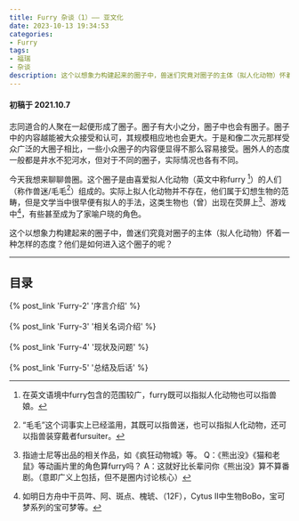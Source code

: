 ```yaml
---
title: Furry 杂谈（1）—— 亚文化
date: 2023-10-13 19:34:53
categories:
- Furry
tags:
- 福瑞
- 杂谈
description: 这个以想象力构建起来的圈子中，兽迷们究竟对圈子的主体（拟人化动物）怀着一种怎样的态度？他们是如何进入这个圈子的呢？
---
```


#### 初稿于 2021.10.7

志同道合的人聚在一起便形成了圈子。圈子有大小之分，圈子中也会有圈子。圈子中的内容越能被大众接受和认可，其规模相应地也会更大。于是和像二次元那样受众广泛的大圈子相比，一些小众圈子的内容便显得不那么容易接受。圈外人的态度一般都是井水不犯河水，但对于不同的圈子，实际情况也各有不同。

今天我想来聊聊兽圈。这个圈子是由喜爱拟人化动物（英文中称furry [^1]）的人们（称作兽迷/毛毛[^2]）组成的。实际上拟人化动物并不存在，他们属于幻想生物的范畴，但是文学当中很早便有拟人的手法，这类生物也（曾）出现在荧屏上[^3]、游戏中[^4]，有些甚至成为了家喻户晓的角色。

这个以想象力构建起来的圈子中，兽迷们究竟对圈子的主体（拟人化动物）怀着一种怎样的态度？他们是如何进入这个圈子的呢？

***

## 目录

{% post_link 'Furry-2' '序言介绍' %}
<br/>
<br/>
{% post_link 'Furry-3' '相关名词介绍' %}
<br/>
<br/>
{% post_link 'Furry-4' '现状及问题' %}
<br/>
<br/>
{% post_link 'Furry-5' '总结及后话' %}


[^1]: 在英文语境中furry包含的范围较广，furry既可以指拟人化动物也可以指兽娘。

[^2]: “毛毛”这个词事实上已经滥用，其既可以指兽迷，也可以指拟人化动物，还可以指兽装穿戴者fursuiter。

[^3]: 指迪士尼等出品的相关作品，如《疯狂动物城》等。
    Q：《熊出没》《猫和老鼠》等动画片里的角色算furry吗？
    A：这就好比长辈问你《熊出没》算不算番剧。（意即广义上包括，但不是圈内讨论核心）

[^4]: 如明日方舟中干员吽、阿、斑点、槐琥、（12F），Cytus II中生物BoBo，宝可梦系列的宝可梦等。
